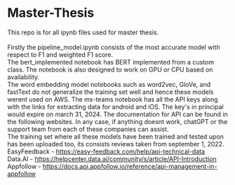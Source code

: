 # Master-Thesis
This repo is for all ipynb files used for master thesis. <br><br>
Firstly the pipeline_model.ipynb consists of the most accurate model with respect to F1 and weighted F1 score. <br>
The bert_implemented notebook has BERT implemented from a custom class. The notebook is also designed to work on GPU or CPU based on availability. <br>
The word embedding model notebooks such as word2vec, GloVe, and fastText do not generalize the training set well and hence these models werent used on AWS. The ms-teams notebook has all the API keys along with the links for extracting data for android and iOS. The key's in principal would expire on march 31, 2024. The documentation for API can be found in the following websites. In any case, if anything doesnt work, chatGPT or the support team from each of these companies can assist.<br>
The training set where all these models have been trained and tested upon has been uploaded too, its consists reviews taken from september 1, 2022. <br>
EasyFeedback - https://easy-feedback.com/help/api-technical-data <br>
Data.AI - https://helpcenter.data.ai/community/s/article/API-Introduction <br>
Appfollow - https://docs.api.appfollow.io/reference/api-management-in-appfollow <br>
